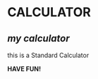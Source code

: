 <h1>CALCULATOR</h1>
<h2><i>my calculator</i></h2>
<P>this is a Standard Calculator</P>
<b class="funButton">HAVE FUN!</b>

